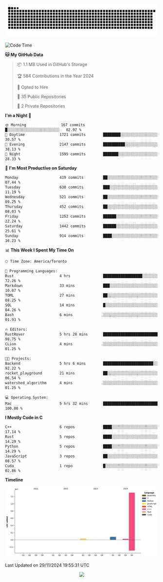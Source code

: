 <picture>
  <source media="(prefers-color-scheme: dark)" srcset="https://raw.githubusercontent.com/kkli08/kkli08/output/github-contribution-grid-snake-dark.svg">
  <source media="(prefers-color-scheme: light)" srcset="https://raw.githubusercontent.com/kkli08/kkli08/output/github-contribution-grid-snake.svg">
  <img alt="github contribution grid snake animation" src="https://raw.githubusercontent.com/kkli08/kkli08/output/github-contribution-grid-snake.svg">
</picture>


<!--START_SECTION:waka-->
![Code Time](http://img.shields.io/badge/Code%20Time-96%20hrs%2057%20mins-blue)

**🐱 My GitHub Data** 

> 📦 1.1 MB Used in GitHub's Storage 
 > 
> 🏆 584 Contributions in the Year 2024
 > 
> 💼 Opted to Hire
 > 
> 📜 35 Public Repositories 
 > 
> 🔑 2 Private Repositories 
 > 
**I'm a Night 🦉** 

```text
🌞 Morning                167 commits         █░░░░░░░░░░░░░░░░░░░░░░░░   02.97 % 
🌆 Daytime                1721 commits        ████████░░░░░░░░░░░░░░░░░   30.57 % 
🌃 Evening                2147 commits        ██████████░░░░░░░░░░░░░░░   38.13 % 
🌙 Night                  1595 commits        ███████░░░░░░░░░░░░░░░░░░   28.33 % 
```
📅 **I'm Most Productive on Saturday** 

```text
Monday                   419 commits         ██░░░░░░░░░░░░░░░░░░░░░░░   07.44 % 
Tuesday                  630 commits         ███░░░░░░░░░░░░░░░░░░░░░░   11.19 % 
Wednesday                521 commits         ██░░░░░░░░░░░░░░░░░░░░░░░   09.25 % 
Thursday                 452 commits         ██░░░░░░░░░░░░░░░░░░░░░░░   08.03 % 
Friday                   1252 commits        ██████░░░░░░░░░░░░░░░░░░░   22.24 % 
Saturday                 1442 commits        ██████░░░░░░░░░░░░░░░░░░░   25.61 % 
Sunday                   914 commits         ████░░░░░░░░░░░░░░░░░░░░░   16.23 % 
```


📊 **This Week I Spent My Time On** 

```text
🕑︎ Time Zone: America/Toronto

💬 Programming Languages: 
Rust                     4 hrs               ██████████████████░░░░░░░   72.26 % 
Markdown                 33 mins             ███░░░░░░░░░░░░░░░░░░░░░░   10.07 % 
TOML                     27 mins             ██░░░░░░░░░░░░░░░░░░░░░░░   08.25 % 
SQL                      14 mins             █░░░░░░░░░░░░░░░░░░░░░░░░   04.26 % 
Bash                     6 mins              ░░░░░░░░░░░░░░░░░░░░░░░░░   01.93 % 

🔥 Editors: 
RustRover                5 hrs 28 mins       █████████████████████████   98.75 % 
CLion                    4 mins              ░░░░░░░░░░░░░░░░░░░░░░░░░   01.25 % 

🐱‍💻 Projects: 
Backend                  5 hrs 6 mins        ███████████████████████░░   92.22 % 
rocket_playground        21 mins             ██░░░░░░░░░░░░░░░░░░░░░░░   06.54 % 
watershed_algorithm      4 mins              ░░░░░░░░░░░░░░░░░░░░░░░░░   01.25 % 

💻 Operating System: 
Mac                      5 hrs 32 mins       █████████████████████████   100.00 % 
```

**I Mostly Code in C** 

```text
C++                      6 repos             ████░░░░░░░░░░░░░░░░░░░░░   17.14 % 
Rust                     5 repos             ████░░░░░░░░░░░░░░░░░░░░░   14.29 % 
Python                   5 repos             ████░░░░░░░░░░░░░░░░░░░░░   14.29 % 
JavaScript               3 repos             ██░░░░░░░░░░░░░░░░░░░░░░░   08.57 % 
Cuda                     1 repo              █░░░░░░░░░░░░░░░░░░░░░░░░   02.86 % 
```



**Timeline**

![Lines of Code chart](https://raw.githubusercontent.com/kkli08/kkli08/main/assets/bar_graph.png)


 Last Updated on 29/11/2024 19:55:31 UTC
<!--END_SECTION:waka-->


<div align="center">
    <img  src="https://github-readme-streak-stats.herokuapp.com/?user=kkli08&theme=cobalt" />
</div>

<br/>
<br/>
<br/>
